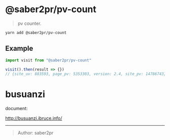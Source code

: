 # @saber2pr/pv-count

> pv counter.

```bash
yarn add @saber2pr/pv-count
```

## Example

```ts
import visit from "@saber2pr/pv-count"

visit().then(result => {})
// {site_uv: 883593, page_pv: 5353303, version: 2.4, site_pv: 14786743}
```

# busuanzi

document:

http://busuanzi.ibruce.info/

---

> Author: saber2pr
